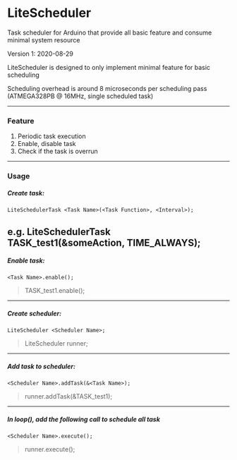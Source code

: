 # LiteScheduler
Task scheduler for Arduino that provide all basic feature and consume minimal system resource

Version 1: 2020-08-29

LiteScheduler is designed to only implement minimal feature for basic scheduling

Scheduling overhead is around 8 microseconds per scheduling pass (ATMEGA328PB @ 16MHz, single scheduled task)

------------

### Feature
1) Periodic task execution
2) Enable, disable task
3) Check if the task is overrun

------------

### Usage

##### Create task:
```
LiteSchedulerTask <Task Name>(<Task Function>, <Interval>);
```
e.g. LiteSchedulerTask TASK_test1(&someAction, TIME_ALWAYS);
----

##### Enable task:
```
<Task Name>.enable();
```
> TASK_test1.enable();
----


##### Create scheduler:
```
LiteScheduler <Scheduler Name>;
```
> LiteScheduler runner;
----

##### Add task to scheduler:
```
<Scheduler Name>.addTask(&<Task Name>);
```
> runner.addTask(&TASK_test1);
----

##### In loop(), add the following call to schedule all task
```
<Scheduler Name>.execute();
```
> runner.execute();
   
